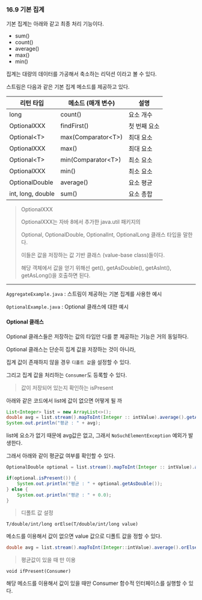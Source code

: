 ### 16.9 기본 집계

기본 집계는 아래와 같고 최종 처리 기능이다.

- sum()
- count()
- average()
- max()
- min()

집계는 대량의 데이터를 가공해서 축소하는 리덕션 이라고 볼 수 있다. 

스트림은 다음과 같은 기본 집계 메소드를 제공하고 있다.

| 리턴 타입 | 메소드 (매개 변수) | 설명 |
| --- | --- | --- |
| long | count() | 요소 개수 |
| OptionalXXX | findFirst() | 첫 번째 요소 |
| Optional\<T> | max(Comparator\<T>) | 최대 요소 |
| OptionalXXX | max() | 최대 요소 |
| Optional\<T> | min(Comparator\<T>) | 최소 요소 |
| OptionalXXX | min() | 최소 요소 |
| OptionalDouble | average() | 요소 평균 |
|int, long, double | sum() | 요소 총합 |

> OptionalXXX
>
> OptionalXXX는 자바 8에서 추가한 java.util 패키지의 
>
> Optional, OptionalDouble, OptionalInt, OptionalLong 클래스 타입을 말한다.
>
> 이들은 값을 저장하는 값 기반 클래스 (value-base class)들이다.
>
> 해당 객체에서 값을 얻기 위해선 get(), getAsDouble(), getAsInt(), getAsLong()을 호출하면 된다.

---

`AggregateExample.java` : 스트림이 제공하는 기본 집계를 사용한 예시

`OptionalExample.java` : Optional 클래스에 대한 예시

#### Optional 클래스

Optional 클래스들은 저장하는 값의 타입만 다를 뿐 제공하는 기능은 거의 동일하다.

Optional 클래스는 단순히 집계 값을 저장하는 것이 아니라,

집계 값이 존재하지 않을 경우 `디폴트 값`을 설정할 수 있다.

그리고 집계 값을 처리하는 `Consumer`도 등록할 수 있다.

> 값이 저장되어 있는지 확인하는 isPresent

아래와 같은 코드에서 list에 값이 없으면 어떻게 될 까

```java
List<Integer> list = new ArrayList<>();
double avg = list.stream().mapToInt(Integer :: intValue).average().getAsDouble();
System.out.println("평균 : " + avg);
```

list에 요소가 없기 때문에 avg값은 없고, 그래서 `NoSuchElementException` 예외가 발생한다.

그래서 아래와 같이 평균값 여부를 확인할 수 있다.

```java
OptionalDouble optional = list.stream().mapToInt(Integer :: intValue).average();

if(optional.isPresent()) {
    System.out.println("평균 : " + optional.getAsDouble());
} else {
    System.out.println("평균 : " + 0.0);
}
```

> 디폴트 값 설정

`T/double/int/long orElse(T/double/int/long value)`

메소드를 이용해서 값이 없으면 value 값으로 디폴트 값을 정할 수 있다.

```java
double avg = list.stream().mapToInt(Integer::intValue).average().orElse(0.0);
```

> 평균값이 있을 때 만 이용

`void ifPresent(Consumer)`

해당 메소드를 이용해서 값이 있을 때만 Consumer 함수적 인터페이스를 실행할 수 있다.